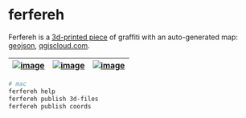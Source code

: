 # ferfereh

Ferfereh is a [3d-printed piece](./3d/gen6-c4.stl) of graffiti with an auto-generated map: [geojson](./coords.geojson), [qgiscloud.com](https://qgiscloud.com/kamangir/ferfereh-published).

| [![image](images/gen5.jpg)](https://github.com/kamangir/ferfereh/blob/main/3d/gen5.stl) | [![image](images/gen6-c2.jpg)](https://github.com/kamangir/ferfereh/blob/main/3d/gen6-c4.stl) | [![image](images/gen6-s.jpg)](https://github.com/kamangir/ferfereh/blob/main/3d/gen6-s4.stl) |
|---|---|---| 

```bash
# mac
ferfereh help
ferfereh publish 3d-files
ferfereh publish coords
```
